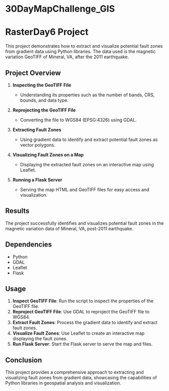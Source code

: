 # 30DayMapChallenge_GIS
# RasterDay6 Project

This project demonstrates how to extract and visualize potential fault zones from gradient data using Python libraries. The data used is the magnetic variation GeoTIFF of Mineral, VA, after the 2011 earthquake.

## Project Overview

1. **Inspecting the GeoTIFF File**
   - Understanding its properties such as the number of bands, CRS, bounds, and data type.

2. **Reprojecting the GeoTIFF File**
   - Converting the file to WGS84 (EPSG:4326) using GDAL.

3. **Extracting Fault Zones**
   - Using gradient data to identify and extract potential fault zones as vector polygons.

4. **Visualizing Fault Zones on a Map**
   - Displaying the extracted fault zones on an interactive map using Leaflet.

5. **Running a Flask Server**
   - Serving the map HTML and GeoTIFF files for easy access and visualization.

## Results

The project successfully identifies and visualizes potential fault zones in the magnetic variation data of Mineral, VA, post-2011 earthquake.

## Dependencies

- Python
- GDAL
- Leaflet
- Flask

## Usage

1. **Inspect GeoTIFF File**: Run the script to inspect the properties of the GeoTIFF file.
2. **Reproject GeoTIFF File**: Use GDAL to reproject the GeoTIFF file to WGS84.
3. **Extract Fault Zones**: Process the gradient data to identify and extract fault zones.
4. **Visualize Fault Zones**: Use Leaflet to create an interactive map displaying the fault zones.
5. **Run Flask Server**: Start the Flask server to serve the map and files.

## Conclusion

This project provides a comprehensive approach to extracting and visualizing fault zones from gradient data, showcasing the capabilities of Python libraries in geospatial analysis and visualization.
